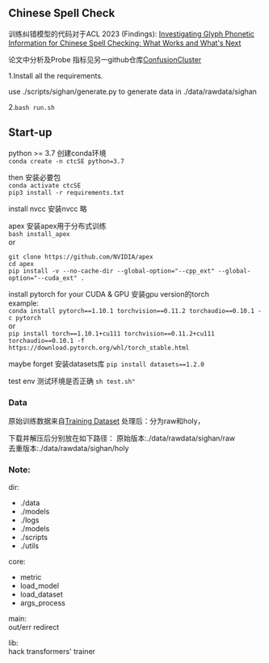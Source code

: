 ## Chinese Spell Check


训练纠错模型的代码对于ACL 2023 (Findings): [Investigating Glyph Phonetic Information for Chinese Spell Checking: What Works and What's Next](https://arxiv.org/abs/2212.04068)

论文中分析及Probe 指标见另一github仓库[ConfusionCluster](https://github.com/piglaker/ConfusionCluster)


1.Install all the requirements.  

use ./scripts/sighan/generate.py to generate data in ./data/rawdata/sighan

2.`bash run.sh` 


## Start-up

python >= 3.7  创建conda环境    
`conda create -n ctcSE python=3.7` 

then 安装必要包  
`conda activate ctcSE` \
`pip3 install -r requirements.txt` 

install nvcc 安装nvcc
略

apex  安装apex用于分布式训练  
`bash install_apex`  
or  
```
git clone https://github.com/NVIDIA/apex  
cd apex  
pip install -v --no-cache-dir --global-option="--cpp_ext" --global-option="--cuda_ext" . 
```


install pytorch for your CUDA & GPU 安装gpu version的torch     
example:  
`conda install pytorch==1.10.1 torchvision==0.11.2 torchaudio==0.10.1 -c pytorch`  
or  
`pip install torch==1.10.1+cu111 torchvision==0.11.2+cu111 torchaudio==0.10.1 -f https://download.pytorch.org/whl/torch_stable.html`

maybe forget  安装datasets库
`pip install datasets==1.2.0`  

test env   测试环境是否正确
`sh test.sh"`

### Data

原始训练数据来自[Training Dataset](https://github.com/wdimmy/Automatic-Corpus-Generation)
处理后：分为raw和holy，  

下载并解压后分别放在如下路径：
原始版本:./data/rawdata/sighan/raw  
去重版本:./data/rawdata/sighan/holy  

### Note:
dir:  
- ./data  
- ./models   
- ./logs   
- ./models   
- ./scripts   
- ./utils  
    
core: 
- metric  
- load_model  
- load_dataset 
- args_process 

main:  
    out/err redirect 

lib:  
    hack transformers' trainer 



